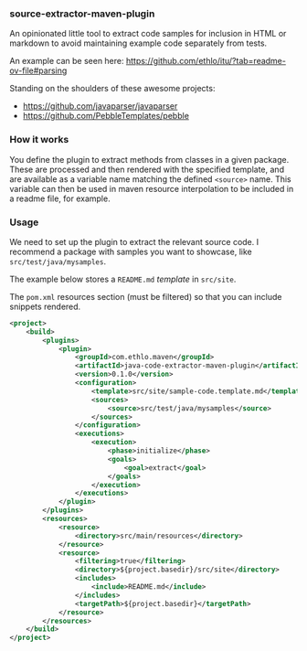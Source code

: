 ### source-extractor-maven-plugin

An opinionated little tool to extract code samples for inclusion in HTML or markdown to avoid maintaining example code separately from tests.

An example can be seen here: https://github.com/ethlo/itu/?tab=readme-ov-file#parsing

Standing on the shoulders of these awesome projects:
* https://github.com/javaparser/javaparser
* https://github.com/PebbleTemplates/pebble

### How it works
You define the plugin to extract methods from classes in a given package. These are processed and then rendered with the specified template,  and are available as a variable name matching the defined `<source>` name.
This variable can then be used in maven resource interpolation to be included in a readme file, for example.

### Usage

We need to set up the plugin to extract the relevant source code. I recommend a package with samples you want to showcase, like `src/test/java/mysamples`.

The example below stores a `README.md` _template_ in `src/site`.

The `pom.xml` resources section (must be filtered) so that you can include snippets rendered.
```xml
<project>
    <build>
        <plugins>
            <plugin>
                <groupId>com.ethlo.maven</groupId>
                <artifactId>java-code-extractor-maven-plugin</artifactId>
                <version>0.1.0</version>
                <configuration>
                    <template>src/site/sample-code.template.md</template>
                    <sources>
                        <source>src/test/java/mysamples</source>
                    </sources>
                </configuration>
                <executions>
                    <execution>
                        <phase>initialize</phase>
                        <goals>
                            <goal>extract</goal>
                        </goals>
                    </execution>
                </executions>
            </plugin>
        </plugins>
        <resources>
            <resource>
                <directory>src/main/resources</directory>
            </resource>
            <resource>
                <filtering>true</filtering>
                <directory>${project.basedir}/src/site</directory>
                <includes>
                    <include>README.md</include>
                </includes>
                <targetPath>${project.basedir}</targetPath>
            </resource>
        </resources>
    </build>
</project>
```

